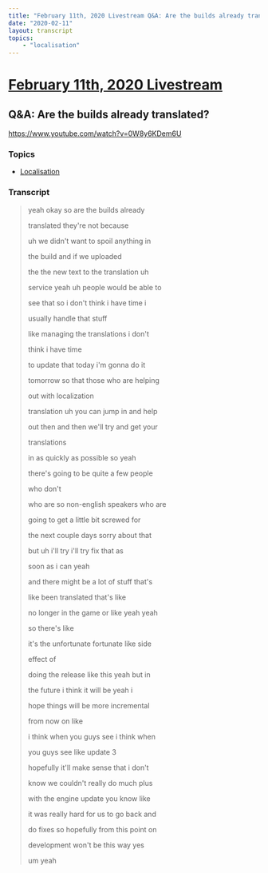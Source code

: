 ```yaml
---
title: "February 11th, 2020 Livestream Q&A: Are the builds already translated?"
date: "2020-02-11"
layout: transcript
topics:
    - "localisation"
---
```

# [February 11th, 2020 Livestream](../2020-02-11.md)
## Q&A: Are the builds already translated?
https://www.youtube.com/watch?v=0W8y6KDem6U

### Topics
* [Localisation](../topics/localisation.md)

### Transcript

> yeah okay so are the builds already
>
> translated they're not because
>
> uh we didn't want to spoil anything in
>
> the build and if we uploaded
>
> the the new text to the translation uh
>
> service yeah uh people would be able to
>
> see that so i don't think i have time i
>
> usually handle that stuff
>
> like managing the translations i don't
>
> think i have time
>
> to update that today i'm gonna do it
>
> tomorrow so that those who are helping
>
> out with localization
>
> translation uh you can jump in and help
>
> out then and then we'll try and get your
>
> translations
>
> in as quickly as possible so yeah
>
> there's going to be quite a few people
>
> who don't
>
> who are so non-english speakers who are
>
> going to get a little bit screwed for
>
> the next couple days sorry about that
>
> but uh i'll try i'll try fix that as
>
> soon as i can yeah
>
> and there might be a lot of stuff that's
>
> like been translated that's like
>
> no longer in the game or like yeah yeah
>
> so there's like
>
> it's the unfortunate fortunate like side
>
> effect of
>
> doing the release like this yeah but in
>
> the future i think it will be yeah i
>
> hope things will be more incremental
>
> from now on like
>
> i think when you guys see i think when
>
> you guys see like update 3
>
> hopefully it'll make sense that i don't
>
> know we couldn't really do much plus
>
> with the engine update you know like
>
> it was really hard for us to go back and
>
> do fixes so hopefully from this point on
>
> development won't be this way yes
>
> um yeah
